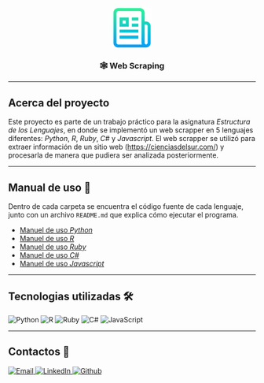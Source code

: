 <!-- Cabecera principal -->
<div align="center">
  <a href="https://github.com/moises35/TP_Estruc_Web_Scraping">
    <img src="https://raw.githubusercontent.com/moises35/Contacts_App/main/img/logo.png" alt="Logo" width="80" height="80">
  </a>

  <h3 align="center">🕸 Web Scraping</h3>
</div>


-----------------------------------------------------------------------
<!-- Acerca del proyecto -->
## Acerca del proyecto
Este proyecto es parte de un trabajo práctico para la asignatura *Estructura de los Lenguajes*, en donde se implementó un web scrapper en 5 lenguajes diferentes: *Python*, *R*, *Ruby*, *C#* y *Javascript*. 
El web scrapper se utilizó para extraer información de un sitio web (https://cienciasdelsur.com/) y procesarla de manera que pudiera ser analizada posteriormente.


-----------------------------------------------------------------------
<!-- Manual de uso-->
## Manual de uso 📖
Dentro de cada carpeta se encuentra el código fuente de cada lenguaje, junto con un archivo `README.md` que explica cómo ejecutar el programa.
<!-- Poner un texto que sea un enlace el readme -->
* [Manuel de uso *Python*](./1.%20Python/README.md)
* [Manuel de uso *R*](./2.%20R/README.md)
* [Manuel de uso *Ruby*](./3.%20Ruby/README.md)
* [Manuel de uso *C#*](./4.%20C%23/README.md)
* [Manuel de uso *Javascript*](./5.%20JavaScript%20(node.js)/README.md)

-----------------------------------------------------------------------
<!-- Tecnologias utilizadas -->
## Tecnologias utilizadas 🛠


![Python]
![R]
![Ruby]
![C#]
![JavaScript]  


-----------------------------------------------------
## Contactos 📧

<a href="mailto:oscar.moises350@gmail.com?subject=Contact%20via%20Git%20Hub" target="_blank">
  <img src="https://img.shields.io/badge/Gmail-D14836?style=for-the-badge&logo=gmail&logoColor=white" alt="Email">
</a>

<a href="https://www.linkedin.com/in/moisesalvarenga19/" target="_blank">
  <img src="https://img.shields.io/badge/LinkedIn-0077B5?style=for-the-badge&logo=linkedin&logoColor=white" alt="LinkedIn">
</a>

<a href="https://github.com/moises35/" target="_blank">
  <img src="https://img.shields.io/badge/github-%23121011.svg?style=for-the-badge&logo=github&logoColor=white" alt="Github">
</a>


<!-- Links a las imagenes de los lenguajes -->
[Javascript]: https://img.shields.io/badge/JavaScript-F7DF1E?style=for-the-badge&logo=javascript&logoColor=black
[R]: https://img.shields.io/badge/R-276DC3?style=for-the-badge&logo=r&logoColor=white
[Ruby]: https://img.shields.io/badge/Ruby-CC342D?style=for-the-badge&logo=ruby&logoColor=white
[Python]: https://img.shields.io/badge/Python-3776AB?style=for-the-badge&logo=python&logoColor=white
[C#]: https://img.shields.io/badge/C%23-239120?style=for-the-badge&logo=c-sharp&logoColor=white